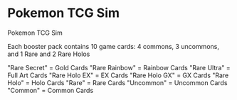 # Pokemon TCG Sim

Pokemon TCG Sim

Each booster pack contains 10 game cards: 4 commons, 3 uncommons, and 1 Rare and 2 Rare Holos

"Rare Secret" = Gold Cards
"Rare Rainbow" = Rainbow Cards
"Rare Ultra" = Full Art Cards
"Rare Holo EX" = EX Cards
"Rare Holo GX" = GX Cards
"Rare Holo" = Holo Cards
"Rare" = Rare Cards
"Uncommon" = Uncommon Cards
"Common"  = Common Cards

